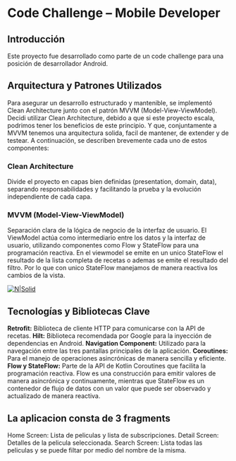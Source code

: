 # Code Challenge – Mobile Developer

## Introducción
Este proyecto fue desarrollado como parte de un code challenge para una posición de desarrollador Android.

## Arquitectura y Patrones Utilizados
Para asegurar un desarrollo estructurado y mantenible, se implementó Clean Architecture junto con el patrón MVVM (Model-View-ViewModel). 
Decidi utilizar Clean Architecture, debido a que si este proyecto escala, podrimos tener los beneficios de este principio. Y que, conjuntamente a MVVM tenemos una arquitectura solida, facil de mantener, de extender y de testear.
A continuación, se describen brevemente cada uno de estos componentes:

### Clean Architecture
Divide el proyecto en capas bien definidas (presentation, domain, data), separando responsabilidades y facilitando la prueba y la evolución independiente de cada capa.

### MVVM (Model-View-ViewModel)
Separación clara de la lógica de negocio de la interfaz de usuario. El ViewModel actúa como intermediario entre los datos y la interfaz de usuario, utilizando componentes como Flow y StateFlow para una programación reactiva.
En el viewmodel se emite en un unico StateFlow el resultado de la lista completa de recetas o ademas se emite el resultado del filtro. Por lo que con unico StateFlow manejamos de manera reactiva los cambios de la vista.

[![N|Solid](https://miro.medium.com/v2/resize:fit:640/format:webp/0*mwVSPyoOCFtSufKh.png)](https://nodesource.com/products/nsolid)

## Tecnologías y Bibliotecas Clave
**Retrofit:** Biblioteca de cliente HTTP para comunicarse con la API de recetas.
**Hilt:** Biblioteca recomendada por Google para la inyección de dependencias en Android.
**Navigation Component:** Utilizado para la navegación entre las tres pantallas principales de la aplicación.
**Coroutines:** Para el manejo de operaciones asincrónicas de manera sencilla y eficiente.
**Flow y StateFlow:** Parte de la API de Kotlin Coroutines que facilita la programación reactiva. Flow es una construcción para emitir valores de manera asincrónica y continuamente, mientras que StateFlow es un contenedor de flujo de datos con un valor que puede ser observado y actualizado de manera reactiva.

## La aplicacion consta de 3 fragments
Home Screen: Lista de peliculas y lista de subscripciones.
Detail Screen: Detalles de la pelicula seleccionada.
Search Screen: Lista todas las peliculas y se puede filtar por medio del nombre de la misma.
